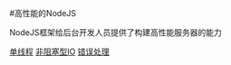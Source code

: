 
#高性能的NodeJS

NodeJS框架给后台开发人员提供了构建高性能服务器的能力

[单线程](chapter2_sub1.md)
[非阻塞型IO](chapter2_sub2.md)
[错误处理](chapter2_sub3.md)

